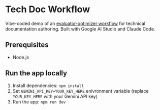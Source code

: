# Tech Doc Workflow

Vibe-coded demo of an [evaluator-optimizer workflow](https://www.anthropic.com/engineering/building-effective-agents#workflow-evaluator-optimizer) for technical documentation authoring. Built with Google AI Studio and Claude Code.

## Prerequisites

- Node.js

## Run the app locally

1. Install dependencies: `npm install`
2. Set `GEMINI_API_KEY=YOUR_KEY_HERE` enivronment variable (replace `YOUR_KEY_HERE` with your Gemini API key)
3. Run the app: `npm run dev`
